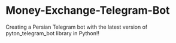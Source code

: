 # Money-Exchange-Telegram-Bot
Creating a Persian Telegram bot with the latest version of pyton_telegram_bot library in Python!!
